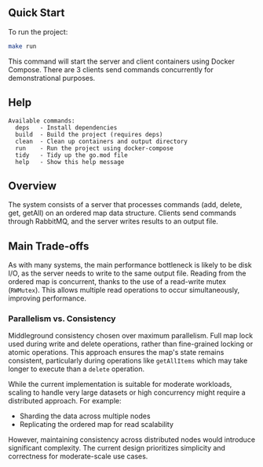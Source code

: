 
## Quick Start

To run the project:

```bash
make run
```
This command will start the server and client containers using Docker Compose. There are 3 clients send commands concurrently for demonstrational purposes. 

## Help

```shell
Available commands:
  deps   - Install dependencies
  build  - Build the project (requires deps)
  clean  - Clean up containers and output directory
  run    - Run the project using docker-compose
  tidy   - Tidy up the go.mod file
  help   - Show this help message
```

## Overview
The system consists of a server that processes commands (add, delete, get, getAll) on an ordered map data structure. Clients send commands through RabbitMQ, and the server writes results to an output file.

## Main Trade-offs
As with many systems, the main performance bottleneck is likely to be disk I/O, as the server needs to write to the same output file.
Reading from the ordered map is concurrent, thanks to the use of a read-write mutex (`RWMutex`). This allows multiple read operations to occur simultaneously, improving performance.

### Parallelism vs. Consistency

Middleground consistency chosen over maximum parallelism. Full map lock used during write and delete operations, rather than fine-grained locking or atomic operations. 
This approach ensures the map's state remains consistent, particularly during operations like `getAllItems` which may take longer to execute than a `delete` operation.

While the current implementation is suitable for moderate workloads, scaling to handle very large datasets or high concurrency might require a distributed approach. For example:

- Sharding the data across multiple nodes
- Replicating the ordered map for read scalability

However, maintaining consistency across distributed nodes would introduce significant complexity. The current design prioritizes simplicity and correctness for moderate-scale use cases.

